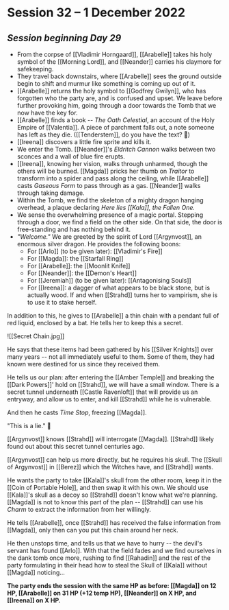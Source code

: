 # Session 32 – 1 December 2022

## *Session beginning Day 29*

- From the corpse of [[Vladimir Horngaard]], [[Arabelle]] takes his holy symbol of the [[Morning Lord]], and [[Neander]] carries his claymore for safekeeping.
- They travel back downstairs, where [[Arabelle]] sees the ground outside begin to shift and murmur like something is coming up out of it.
- [[Arabelle]] returns the holy symbol to [[Godfrey Gwilyn]], who has forgotten who the party are, and is confused and upset. We leave before further provoking him, going through a door towards the Tomb that we now have the key for.
- [[Arabelle]] finds a book -- *The Oath Celestial*, an account of the Holy Empire of [[Valentia]]. A piece of parchment falls out, a note someone has left as they die. ([[Tenderstem]], do you have the text? 👀)
- [[Ireena]] discovers a little fire sprite and kills it.
- We enter the Tomb. [[Neander]]'s *Eldritch Cannon* walks between two sconces and a wall of blue fire erupts.
- [[Ireena]], knowing her vision, walks through unharmed, though the others will be burned. [[Magda]] pricks her thumb on *Traitor* to transform into a spider and pass along the ceiling, while [[Arabelle]] casts *Gaseous Form* to pass through as a gas. [[Neander]] walks through taking damage.
- Within the Tomb, we find the skeleton of a mighty dragon hanging overhead, a plaque declaring *Here lies [[Kala]], the Fallen One.*
- We sense the overwhelming presence of a magic portal. Stepping through a door, we find a field on the other side. On that side, the door is free-standing and has nothing behind it.
- *"Welcome."* We are greeted by the spirit of Lord [[Argynvost]], an enormous silver dragon. He provides the following boons:
	- For [[Arlo]] (to be given later): [[Vladimir's Fire]]
	- For [[Magda]]: the [[Starfall Ring]]
	- For [[Arabelle]]: the [[Moonlit Knife]]
	- For [[Neander]]: the [[Demon's Heart]]
	- For [[Jeremiah]] (to be given later): [[Antagonising Souls]]
	- For [[Ireena]]: a dagger of what appears to be black stone, but is actually wood. If and when [[Strahd]] turns her to vampirism, she is to use it to stake herself.

In addition to this, he gives to [[Arabelle]] a thin chain with a pendant full of red liquid, enclosed by a bat. He tells her to keep this a secret.

![[Secret Chain.jpg]]

He says that these items had been gathered by his [[Silver Knights]] over many years -- not all immediately useful to them. Some of them, they had known were destined for us since they received them.

He tells us our plan: after entering the [[Amber Temple]] and breaking the [[Dark Powers]]' hold on [[Strahd]], we will have a small window. There is a secret tunnel underneath [[Castle Ravenloft]] that will provide us an entryway, and allow us to enter, and kill [[Strahd]] while he is vulnerable.

And then he casts *Time Stop*, freezing [[Magda]].

"This is a lie." 🐲

[[Argynvost]] knows [[Strahd]] will interrogate [[Magda]]. [[Strahd]] likely found out about this secret tunnel centuries ago.

[[Argynvost]] can help us more directly, but he requires his skull. The [[Skull of Argynvost]] in [[Berez]] which the Witches have, and [[Strahd]] wants. 

He wants the party to take [[Kala]]'s skull from the other room, keep it in the [[Coin of Portable Hole]], and then swap it with his own. We should use [[Kala]]'s skull as a decoy so [[Strahd]] doesn't know what we're planning. [[Magda]] is not to know this part of the plan -- [[Strahd]] can use his *Charm* to extract the information from her willingly.

He tells [[Arabelle]], once [[Strahd]] has received the false information from [[Magda]], only then can you put this chain around her neck.

He then unstops time, and tells us that we have to hurry -- the devil's servant has found [[Arlo]]. With that the field fades and we find ourselves in the dank tomb once more, rushing to find [[Rahadin]] and the rest of the party formulating in their head how to steal the Skull of [[Kala]] without [[Magda]] noticing...

**The party ends the session with the same HP as before: [[Magda]] on 12 HP, [[Arabelle]] on 31 HP (+12 temp HP), [[Neander]] on X HP, and [[Ireena]] on X HP.**